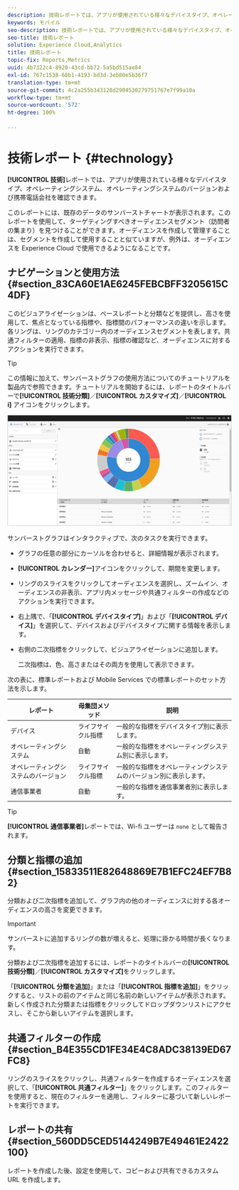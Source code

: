 ```yaml
---
description: 技術レポートでは、アプリが使用されている様々なデバイスタイプ、オペレーティングシステム、オペレーティングシステムのバージョンおよび携帯電話会社を確認できます。
keywords: モバイル
seo-description: 技術レポートでは、アプリが使用されている様々なデバイスタイプ、オペレーティングシステム、オペレーティングシステムのバージョンおよび携帯電話会社を確認できます。
seo-title: 技術レポート
solution: Experience Cloud,Analytics
title: 技術レポート
topic-fix: Reports,Metrics
uuid: 4b7322c4-8920-43cd-bb72-5a5bd515ae84
exl-id: 767c1538-68b1-4193-bd3d-3eb80e5b36f7
translation-type: tm+mt
source-git-commit: 4c2a255b343128d2904530279751767e7f99a10a
workflow-type: tm+mt
source-wordcount: '572'
ht-degree: 100%

---
```


# 技術レポート {#technology}

**[!UICONTROL 技術]**&#x200B;レポートでは、アプリが使用されている様々なデバイスタイプ、オペレーティングシステム、オペレーティングシステムのバージョンおよび携帯電話会社を確認できます。

このレポートには、既存のデータのサンバーストチャートが表示されます。このレポートを使用して、ターゲティングすべきオーディエンスセグメント（訪問者の集まり）を見つけることができます。オーディエンスを作成して管理することは、セグメントを作成して使用することと似ていますが、例外は、オーディエンスを Experience Cloud で使用できるようになることです。

## ナビゲーションと使用方法 {#section_83CA60E1AE6245FEBCBFF3205615C4DF}

このビジュアライゼーションは、ベースレポートと分類などを提供し、高さを使用して、焦点となっている指標や、指標間のパフォーマンスの違いを示します。各リングは、リングのカテゴリー内のオーディエンスセグメントを表します。共通フィルターの適用、指標の非表示、指標の確認など、オーディエンスに対するアクションを実行できます。

>[!TIP]
>
>この情報に加えて、サンバーストグラフの使用方法についてのチュートリアルを製品内で参照できます。チュートリアルを開始するには、レポートのタイトルバーで&#x200B;**[!UICONTROL 技術分類]**／**[!UICONTROL カスタマイズ]**／**[!UICONTROL i]** アイコンをクリックします。

![](assets/report_technology.png)

サンバーストグラフはインタラクティブで、次のタスクを実行できます。

* グラフの任意の部分にカーソルを合わせると、詳細情報が表示されます。
* **[!UICONTROL カレンダー]**&#x200B;アイコンをクリックして、期間を変更します。
* リングのスライスをクリックしてオーディエンスを選択し、ズームイン、オーディエンスの非表示、アプリ内メッセージや共通フィルターの作成などのアクションを実行できます。
* 右上隅で、「**[!UICONTROL デバイスタイプ]**」および「**[!UICONTROL デバイス]**」を選択して、デバイスおよびデバイスタイプに関する情報を表示します。

* 右側の二次指標をクリックして、ビジュアライゼーションに追加します。

   二次指標は、色、高さまたはその両方を使用して表示できます。

次の表に、標準レポートおよび Mobile Services での標準レポートのセット方法を示します。

| レポート | 母集団メソッド | 説明 |
|--- |--- |--- |
| デバイス | ライフサイクル指標 | 一般的な指標をデバイスタイプ別に表示します。 |
| オペレーティングシステム | 自動 | 一般的な指標をオペレーティングシステム別に表示します。 |
| オペレーティングシステムのバージョン | ライフサイクル指標 | 一般的な指標をオペレーティングシステムのバージョン別に表示します。 |
| 通信事業者 | 自動 | 一般的な指標を通信事業者別に表示します。 |

>[!TIP]
>
>**[!UICONTROL 通信事業者]**&#x200B;レポートでは、Wi-fi ユーザーは `none` として報告されます。


## 分類と指標の追加 {#section_15833511E82648869E7B1EFC24EF7B82}

分類および二次指標を追加して、グラフ内の他のオーディエンスに対する各オーディエンスの高さを変更できます。

>[!IMPORTANT]
>
>サンバーストに追加するリングの数が増えると、処理に掛かる時間が長くなります。

分類および二次指標を追加するには、レポートのタイトルバーの&#x200B;**[!UICONTROL 技術分類]**／**[!UICONTROL カスタマイズ]**&#x200B;をクリックします。

「**[!UICONTROL 分類を追加]**」または「**[!UICONTROL 指標を追加]**」をクリックすると、リストの前のアイテムと同じ名前の新しいアイテムが表示されます。新しく作成された分類または指標をクリックしてドロップダウンリストにアクセスし、そこから新しいアイテムを選択します。

## 共通フィルターの作成 {#section_B4E355CD1FE34E4C8ADC38139ED67FC8}

リングのスライスをクリックし、共通フィルターを作成するオーディエンスを選択して、「**[!UICONTROL 共通フィルター]**」をクリックします。このフィルターを使用すると、現在のフィルターを適用し、フィルターに基づいて新しいレポートを実行できます。

## レポートの共有 {#section_560DD5CED5144249B7E49461E2422100}

レポートを作成した後、設定を使用して、コピーおよび共有できるカスタム URL を作成します。
